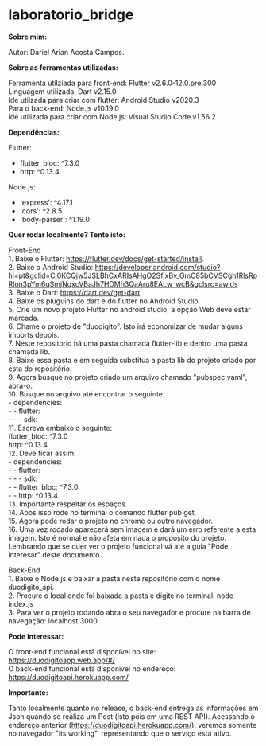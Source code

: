 # laboratorio_bridge

__Sobre mim:__

  Autor: Dariel Arian Acosta Campos.

__Sobre as ferramentas utilizadas:__

  Ferramenta utilziada para front-end: Flutter v2.6.0-12.0.pre.300 <br />
  Linguagem utilizada: Dart v2.15.0 <br />
  Ide utilzada para criar com flutter: Android Studio v2020.3 <br />
  Para o back-end: Node.js v10.19.0 <br />
  Ide utilizada para criar com Node.js: Visual Studio Code v1.56.2 <br />

__Dependências:__

  Flutter: <br />
  - flutter_bloc: ^7.3.0 <br />
  - http: ^0.13.4 <br />

  Node.js: <br />
  - 'express': ^4.17.1 <br />
  - 'cors': ^2.8.5 <br />
  - 'body-parser': ^1.19.0
  
__Quer rodar localmente? Tente isto:__

  Front-End <br />
    1. Baixe o Flutter: https://flutter.dev/docs/get-started/install. <br />
    2. Baixe o Android Studio: https://developer.android.com/studio?hl=pt&gclid=Cj0KCQjw5JSLBhCxARIsAHgO2SfjxBv_GmC85bCVSCgh1RlsRpRlon3pYm6qSmjNqxcVBaJh7HDMh3QaAru8EALw_wcB&gclsrc=aw.ds <br />
    3. Baixe o Dart: https://dart.dev/get-dart <br />
    4. Baixe os pluguins do dart e do flutter no Android Studio. <br />
    5. Crie um novo projeto Flutter no android studio, a opção Web deve estar marcada.<br />
    6. Chame o projeto de "duodigito". Isto irá economizar de mudar alguns imports depois. <br />
    7. Neste repositorio há uma pasta chamada flutter-lib e dentro uma pasta chamada lib. <br />
    8. Baixe essa pasta e em seguida substitua a pasta lib do projeto criado por esta do repositório. <br />
    9. Agora busque no projeto criado um arquivo chamado "pubspec.yaml", abra-o. <br />
    10. Busque no arquivo até encontrar o seguinte: <br />
    - dependencies: <br />
    - - flutter: <br />
    - - - sdk: <br />
    11. Escreva embaixo o seguinte: <br />
    flutter_bloc: ^7.3.0 <br />
    http: ^0.13.4 <br />
    12. Deve ficar assim: <br />
    - dependencies: <br />
    - - flutter: <br />
    - - - sdk: <br />
    - - flutter_bloc: ^7.3.0 <br />
    - - http: ^0.13.4 <br />
    13. Importante respeitar os espaços. <br />
    14. Após isso rode no terminal o comando flutter pub get. <br />
    15. Agora pode rodar o projeto no chrome ou outro navegador. <br />
    16. Uma vez rodado aparecerá sem imagem e dará um erro referente a esta imagem. Isto é normal e não afeta em nada o proposito do projeto. Lembrando que se quer ver o projeto funcional vá até a guia "Pode interesar" deste documento.

  Back-End <br />
    1. Baixe o Node.js e baixar a pasta neste repositório com o nome duodigito_api.<br />
    2. Procure o local onde foi baixada a pasta e digite no terminal: node index.js<br />
    3. Para ver o projeto rodando abra o seu navegador e procure na barra de navegação: localhost:3000.<br />

__Pode interessar:__
  
  O front-end funcional está disponível no site: https://duodigitoapp.web.app/#/ <br />
  O back-end funcional está disponivel no endereço: https://duodigitoapi.herokuapp.com/ <br />
  
__Importante:__
  
  Tanto localmente quanto no release, o back-end entrega as informações em Json quando se realiza um Post (isto pois em uma REST API). Acessando o endereço anterior (https://duodigitoapi.herokuapp.com/), veremos somente no navegador "its working", representando que o serviço está ativo. <br />

